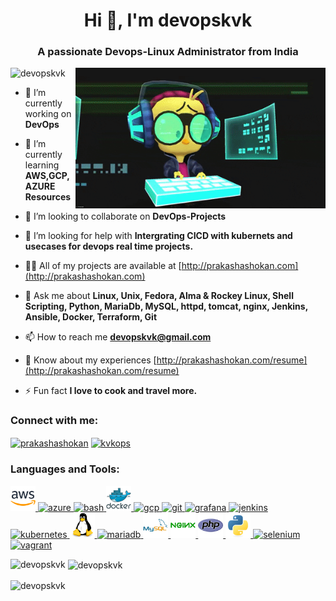 <h1 align="center">Hi 👋, I'm devopskvk</h1>
<h3 align="center">A passionate Devops-Linux Administrator from India</h3>
<img align="right" alt="Coding" width="400" src="https://github.com/devopskvk/devopskvk/blob/main/0a10af70-6cbf-46df-9071-0ff586a3b1d6.gif">


<p align="left"> <img src="https://komarev.com/ghpvc/?username=devopskvk&label=Profile%20views&color=0e75b6&style=flat" alt="devopskvk" /> </p>

- 🔭 I’m currently working on **DevOps**

- 🌱 I’m currently learning **AWS,GCP,AZURE Resources**

- 👯 I’m looking to collaborate on **DevOps-Projects**

- 🤝 I’m looking for help with **Intergrating CICD with kubernets and usecases for devops real time projects.**

- 👨‍💻 All of my projects are available at [http://prakashashokan.com](http://prakashashokan.com)

- 💬 Ask me about **Linux, Unix, Fedora, Alma & Rockey Linux, Shell Scripting, Python, MariaDb, MySQL, httpd, tomcat, nginx, Jenkins, Ansible, Docker, Terraform, Git**

- 📫 How to reach me **devopskvk@gmail.com**

- 📄 Know about my experiences [http://prakashashokan.com/resume](http://prakashashokan.com/resume)

- ⚡ Fun fact **I love to cook and travel more.**

<h3 align="left">Connect with me:</h3>
<p align="left">
<a href="https://linkedin.com/in/prakashashokan" target="blank"><img align="center" src="https://raw.githubusercontent.com/rahuldkjain/github-profile-readme-generator/master/src/images/icons/Social/linked-in-alt.svg" alt="prakashashokan" height="30" width="40" /></a>
<a href="https://www.youtube.com/c/kvkops" target="blank"><img align="center" src="https://raw.githubusercontent.com/rahuldkjain/github-profile-readme-generator/master/src/images/icons/Social/youtube.svg" alt="kvkops" height="30" width="40" /></a>
</p>

<h3 align="left">Languages and Tools:</h3>
<p align="left"> <a href="https://aws.amazon.com" target="_blank" rel="noreferrer"> <img src="https://raw.githubusercontent.com/devicons/devicon/master/icons/amazonwebservices/amazonwebservices-original-wordmark.svg" alt="aws" width="40" height="40"/> </a> <a href="https://azure.microsoft.com/en-in/" target="_blank" rel="noreferrer"> <img src="https://www.vectorlogo.zone/logos/microsoft_azure/microsoft_azure-icon.svg" alt="azure" width="40" height="40"/> </a> <a href="https://www.gnu.org/software/bash/" target="_blank" rel="noreferrer"> <img src="https://www.vectorlogo.zone/logos/gnu_bash/gnu_bash-icon.svg" alt="bash" width="40" height="40"/> </a> <a href="https://www.docker.com/" target="_blank" rel="noreferrer"> <img src="https://raw.githubusercontent.com/devicons/devicon/master/icons/docker/docker-original-wordmark.svg" alt="docker" width="40" height="40"/> </a> <a href="https://cloud.google.com" target="_blank" rel="noreferrer"> <img src="https://www.vectorlogo.zone/logos/google_cloud/google_cloud-icon.svg" alt="gcp" width="40" height="40"/> </a> <a href="https://git-scm.com/" target="_blank" rel="noreferrer"> <img src="https://www.vectorlogo.zone/logos/git-scm/git-scm-icon.svg" alt="git" width="40" height="40"/> </a> <a href="https://grafana.com" target="_blank" rel="noreferrer"> <img src="https://www.vectorlogo.zone/logos/grafana/grafana-icon.svg" alt="grafana" width="40" height="40"/> </a> <a href="https://www.jenkins.io" target="_blank" rel="noreferrer"> <img src="https://www.vectorlogo.zone/logos/jenkins/jenkins-icon.svg" alt="jenkins" width="40" height="40"/> </a> <a href="https://kubernetes.io" target="_blank" rel="noreferrer"> <img src="https://www.vectorlogo.zone/logos/kubernetes/kubernetes-icon.svg" alt="kubernetes" width="40" height="40"/> </a> <a href="https://www.linux.org/" target="_blank" rel="noreferrer"> <img src="https://raw.githubusercontent.com/devicons/devicon/master/icons/linux/linux-original.svg" alt="linux" width="40" height="40"/> </a> <a href="https://mariadb.org/" target="_blank" rel="noreferrer"> <img src="https://www.vectorlogo.zone/logos/mariadb/mariadb-icon.svg" alt="mariadb" width="40" height="40"/> </a> <a href="https://www.mysql.com/" target="_blank" rel="noreferrer"> <img src="https://raw.githubusercontent.com/devicons/devicon/master/icons/mysql/mysql-original-wordmark.svg" alt="mysql" width="40" height="40"/> </a> <a href="https://www.nginx.com" target="_blank" rel="noreferrer"> <img src="https://raw.githubusercontent.com/devicons/devicon/master/icons/nginx/nginx-original.svg" alt="nginx" width="40" height="40"/> </a> <a href="https://www.php.net" target="_blank" rel="noreferrer"> <img src="https://raw.githubusercontent.com/devicons/devicon/master/icons/php/php-original.svg" alt="php" width="40" height="40"/> </a> <a href="https://www.python.org" target="_blank" rel="noreferrer"> <img src="https://raw.githubusercontent.com/devicons/devicon/master/icons/python/python-original.svg" alt="python" width="40" height="40"/> </a> <a href="https://www.selenium.dev" target="_blank" rel="noreferrer"> <img src="https://raw.githubusercontent.com/detain/svg-logos/780f25886640cef088af994181646db2f6b1a3f8/svg/selenium-logo.svg" alt="selenium" width="40" height="40"/> </a> <a href="https://www.vagrantup.com/" target="_blank" rel="noreferrer"> <img src="https://www.vectorlogo.zone/logos/vagrantup/vagrantup-icon.svg" alt="vagrant" width="40" height="40"/> </a> </p>

<p><img align="left" src="https://github-readme-stats.vercel.app/api/top-langs?username=devopskvk&show_icons=true&locale=en&layout=compact" alt="devopskvk" /></p>

<p>&nbsp;<img align="center" src="https://github-readme-stats.vercel.app/api?username=devopskvk&show_icons=true&locale=en" alt="devopskvk" /></p>

<p><img align="center" src="https://github-readme-streak-stats.herokuapp.com/?user=devopskvk&" alt="devopskvk" /></p>

